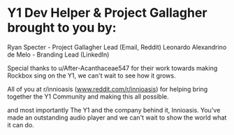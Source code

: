 # Y1 Dev Helper & Project Gallagher brought to you by:

Ryan Specter - Project Gallagher Lead (Email, Reddit)
Leonardo Alexandrino de Melo - Branding Lead (LinkedIn)

Special thanks to u/After-Acanthaceae547 for their work towards making Rockbox sing on the Y1, we can't wait to see how it grows.

All of you at r/innioasis (www.reddit.com/r/innioasis) for helping bring together the Y1 Community and making this all possible.

and most importantly
The Y1 and the company behind it, Innioasis. You've made an outstanding audio player and we can't wait to show the world what it can do.
